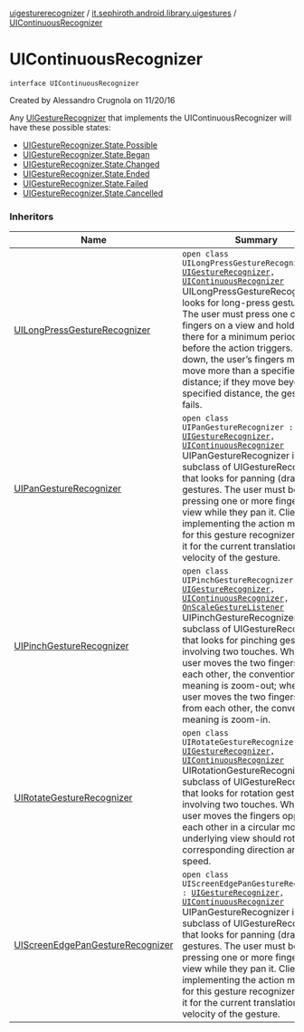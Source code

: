 [uigesturerecognizer](../index.md) / [it.sephiroth.android.library.uigestures](index.md) / [UIContinuousRecognizer](./-u-i-continuous-recognizer.md)

# UIContinuousRecognizer

`interface UIContinuousRecognizer`

Created by Alessandro Crugnola on 11/20/16

Any [UIGestureRecognizer](-u-i-gesture-recognizer/index.md) that implements the
UIContinuousRecognizer will have these possible states:

* [UIGestureRecognizer.State.Possible](-u-i-gesture-recognizer/-state/-possible.md)
* [UIGestureRecognizer.State.Began](-u-i-gesture-recognizer/-state/-began.md)
* [UIGestureRecognizer.State.Changed](-u-i-gesture-recognizer/-state/-changed.md)
* [UIGestureRecognizer.State.Ended](-u-i-gesture-recognizer/-state/-ended.md)
* [UIGestureRecognizer.State.Failed](-u-i-gesture-recognizer/-state/-failed.md)
* [UIGestureRecognizer.State.Cancelled](-u-i-gesture-recognizer/-state/-cancelled.md)

### Inheritors

| Name | Summary |
|---|---|
| [UILongPressGestureRecognizer](-u-i-long-press-gesture-recognizer/index.md) | `open class UILongPressGestureRecognizer : `[`UIGestureRecognizer`](-u-i-gesture-recognizer/index.md)`, `[`UIContinuousRecognizer`](./-u-i-continuous-recognizer.md)<br>UILongPressGestureRecognizer looks for long-press gestures. The user must press one or more fingers on a view and hold them there for a minimum period of time before the action triggers. While down, the user’s fingers may not move more than a specified distance; if they move beyond the specified distance, the gesture fails. |
| [UIPanGestureRecognizer](-u-i-pan-gesture-recognizer/index.md) | `open class UIPanGestureRecognizer : `[`UIGestureRecognizer`](-u-i-gesture-recognizer/index.md)`, `[`UIContinuousRecognizer`](./-u-i-continuous-recognizer.md)<br>UIPanGestureRecognizer is a subclass of UIGestureRecognizer that looks for panning (dragging) gestures. The user must be pressing one or more fingers on a view while they pan it. Clients implementing the action method for this gesture recognizer can ask it for the current translation and velocity of the gesture. |
| [UIPinchGestureRecognizer](-u-i-pinch-gesture-recognizer/index.md) | `open class UIPinchGestureRecognizer : `[`UIGestureRecognizer`](-u-i-gesture-recognizer/index.md)`, `[`UIContinuousRecognizer`](./-u-i-continuous-recognizer.md)`, `[`OnScaleGestureListener`](-scale-gesture-detector/-on-scale-gesture-listener/index.md)<br>UIPinchGestureRecognizer is a subclass of UIGestureRecognizer that looks for pinching gestures involving two touches. When the user moves the two fingers toward each other, the conventional meaning is zoom-out; when the user moves the two fingers away from each other, the conventional meaning is zoom-in. |
| [UIRotateGestureRecognizer](-u-i-rotate-gesture-recognizer/index.md) | `open class UIRotateGestureRecognizer : `[`UIGestureRecognizer`](-u-i-gesture-recognizer/index.md)`, `[`UIContinuousRecognizer`](./-u-i-continuous-recognizer.md)<br>UIRotationGestureRecognizer is a subclass of UIGestureRecognizer that looks for rotation gestures involving two touches. When the user moves the fingers opposite each other in a circular motion, the underlying view should rotate in a corresponding direction and speed. |
| [UIScreenEdgePanGestureRecognizer](-u-i-screen-edge-pan-gesture-recognizer/index.md) | `open class UIScreenEdgePanGestureRecognizer : `[`UIGestureRecognizer`](-u-i-gesture-recognizer/index.md)`, `[`UIContinuousRecognizer`](./-u-i-continuous-recognizer.md)<br>UIPanGestureRecognizer is a subclass of UIGestureRecognizer that looks for panning (dragging) gestures. The user must be pressing one or more fingers on a view while they pan it. Clients implementing the action method for this gesture recognizer can ask it for the current translation and velocity of the gesture. |
